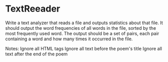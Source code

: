 # TextReeader

Write a text analyzer that reads a file and outputs statistics about that file. It should output the word frequencies of all words in the file, sorted by the most frequently used word. The output should be a set of pairs, each pair containing a word and how many times it occurred in the file.

Notes:
Ignore all HTML tags
Ignore all text before the poem's title
Ignore all text after the end of the poem

